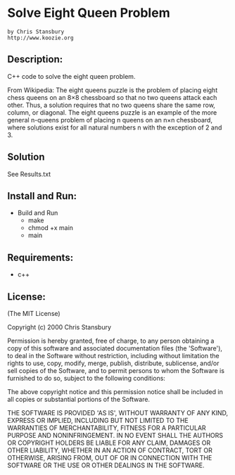 # Solve Eight Queen Problem
    by Chris Stansbury
    http://www.koozie.org

## Description:

C++ code to solve the eight queen problem.

From Wikipedia:  The eight queens puzzle is the problem of placing eight chess queens on an 8×8 chessboard so that no two queens attack each other. Thus, a solution requires that no two queens share the same row, column, or diagonal. The eight queens puzzle is an example of the more general n-queens problem of placing n queens on an n×n chessboard, where solutions exist for all natural numbers n with the exception of 2 and 3.

## Solution

See Results.txt

## Install and Run:

- Build and Run
  - make
  - chmod +x main
  - main


## Requirements:

* c++


## License:

(The MIT License)

Copyright (c) 2000 Chris Stansbury

Permission is hereby granted, free of charge, to any person obtaining
a copy of this software and associated documentation files (the
'Software'), to deal in the Software without restriction, including
without limitation the rights to use, copy, modify, merge, publish,
distribute, sublicense, and/or sell copies of the Software, and to
permit persons to whom the Software is furnished to do so, subject to
the following conditions:

The above copyright notice and this permission notice shall be
included in all copies or substantial portions of the Software.

THE SOFTWARE IS PROVIDED 'AS IS', WITHOUT WARRANTY OF ANY KIND,
EXPRESS OR IMPLIED, INCLUDING BUT NOT LIMITED TO THE WARRANTIES OF
MERCHANTABILITY, FITNESS FOR A PARTICULAR PURPOSE AND NONINFRINGEMENT.
IN NO EVENT SHALL THE AUTHORS OR COPYRIGHT HOLDERS BE LIABLE FOR ANY
CLAIM, DAMAGES OR OTHER LIABILITY, WHETHER IN AN ACTION OF CONTRACT,
TORT OR OTHERWISE, ARISING FROM, OUT OF OR IN CONNECTION WITH THE
SOFTWARE OR THE USE OR OTHER DEALINGS IN THE SOFTWARE.
